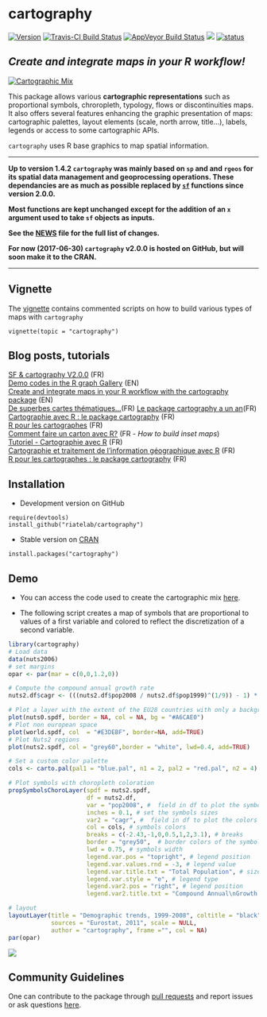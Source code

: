 # cartography

[![Version](http://www.r-pkg.org/badges/version/cartography)](https://CRAN.R-project.org/package=cartography/)
[![Travis-CI Build Status](https://travis-ci.org/riatelab/cartography.svg?branch=master)](https://travis-ci.org/riatelab/cartography)
[![AppVeyor Build Status](https://ci.appveyor.com/api/projects/status/github/Groupe-ElementR/cartography?branch=master&svg=true)](https://ci.appveyor.com/project/Groupe-ElementR/cartography)
![](http://cranlogs.r-pkg.org/badges/cartography?color=brightgreen)
[![status](http://joss.theoj.org/papers/0c2d51fc23efb8e1f87d764da8414923/status.svg)](http://joss.theoj.org/papers/0c2d51fc23efb8e1f87d764da8414923)  
 

## *Create and integrate maps in your R workflow!*

[![Cartographic Mix](http://rgeomatic.hypotheses.org/files/2016/02/cartomix.png "click on the map to see the code")](https://gist.github.com/rCarto/ef52aa4e96a7b628956fbf531143ae68)  

This package allows various **cartographic representations** such as proportional 
symbols, chroropleth, typology, flows or discontinuities maps. It also offers 
several features enhancing the graphic presentation of maps: cartographic palettes, 
layout elements (scale, north arrow, title...), labels, legends or access to 
some cartographic APIs.


`cartography` uses R base graphics to map spatial information.  

-----------

**Up to version 1.4.2 `cartography` was mainly based on `sp` and and `rgeos` for its spatial data management and geoprocessing operations. These dependancies are as much as possible replaced by [`sf`](https://github.com/edzer/sfr) functions since version 2.0.0.**    

**Most functions are kept unchanged except for the addition of an `x` argument used to take `sf` objects as inputs.**  

**See the [NEWS](https://raw.githubusercontent.com/riatelab/cartography/master/NEWS) file for the full list of changes.**   

**For now (2017-06-30) `cartography` v2.0.0 is hosted on GitHub, but will soon make it to the CRAN.** 

-----------



## Vignette
The [vignette](https://CRAN.R-project.org/package=cartography/vignettes/cartography.html) 
contains commented scripts on how to build various types of maps with `cartography`
```{r}
vignette(topic = "cartography")
```

## Blog posts, tutorials

[SF & cartography V2.0.0](https://rgeomatic.hypotheses.org/1149) (FR)      
[Demo codes in the R graph Gallery](http://www.r-graph-gallery.com/portfolio/maps/) (EN)    
[Create and integrate maps in your R workflow with the cartography package](http://rgeomatic.hypotheses.org/842) (EN)  
[De superbes cartes thématiques...](http://rgeomatic.hypotheses.org/1086)(FR)
[Le package cartography a un an](http://rgeomatic.hypotheses.org/1016)(FR)    
[Cartographie avec R : le package cartography](http://rgeomatic.hypotheses.org/659) (FR)  
[R pour les cartographes](http://neocarto.hypotheses.org/1859) (FR)    
[Comment faire un carton avec R?](http://rgeomatic.hypotheses.org/category/cartography) (FR - *How to build inset maps*)  
[Tutoriel - Cartographie avec R](http://wukan.ums-riate.fr/r2016/) (FR)  
[Cartographie et traitement de l’information géographique avec R](http://wukan.ums-riate.fr/RUSS/RUSS_2016/) (FR)  
[R pour les cartographes : le package cartography](https://osgeo-fr.github.io/presentations_foss4gfr/2016/J1/R_Cartography_T_Giraud_FOSS4G-fr-2016/FOSS4G-fr-2016.html) (FR)

## Installation
* Development version on GitHub
```{r}
require(devtools)
install_github("riatelab/cartography")
```

* Stable version on [CRAN](https://CRAN.R-project.org/package=cartography/)
```{r}
install.packages("cartography")
```

## Demo

* You can access the code used to create the cartographic mix [here](https://gist.github.com/rCarto/ef52aa4e96a7b628956fbf531143ae68).  

* The following script creates a map of symbols that are proportional to values of a 
first variable and colored to reflect the discretization of a second variable.  

```r
library(cartography)
# Load data
data(nuts2006)
# set margins
opar <- par(mar = c(0,0,1.2,0))

# Compute the compound annual growth rate
nuts2.df$cagr <- (((nuts2.df$pop2008 / nuts2.df$pop1999)^(1/9)) - 1) * 100

# Plot a layer with the extent of the EU28 countries with only a background color
plot(nuts0.spdf, border = NA, col = NA, bg = "#A6CAE0")
# Plot non european space
plot(world.spdf, col  = "#E3DEBF", border=NA, add=TRUE)
# Plot Nuts2 regions
plot(nuts2.spdf, col = "grey60",border = "white", lwd=0.4, add=TRUE)

# Set a custom color palette
cols <- carto.pal(pal1 = "blue.pal", n1 = 2, pal2 = "red.pal", n2 = 4)

# Plot symbols with choropleth coloration
propSymbolsChoroLayer(spdf = nuts2.spdf, 
                      df = nuts2.df, 
                      var = "pop2008", #  field in df to plot the symbols sizes
                      inches = 0.1, # set the symbols sizes
                      var2 = "cagr", #  field in df to plot the colors
                      col = cols, # symbols colors
                      breaks = c(-2.43,-1,0,0.5,1,2,3.1), # breaks
                      border = "grey50",  # border colors of the symbols
                      lwd = 0.75, # symbols width
                      legend.var.pos = "topright", # legend position
                      legend.var.values.rnd = -3, # legend value 
                      legend.var.title.txt = "Total Population", # size legend title
                      legend.var.style = "e", # legend type
                      legend.var2.pos = "right", # legend position
                      legend.var2.title.txt = "Compound Annual\nGrowth Rate") # legend title

# layout
layoutLayer(title = "Demographic trends, 1999-2008", coltitle = "black",
            sources = "Eurostat, 2011", scale = NULL,
            author = "cartography", frame ="", col = NA)
par(opar)
```
![](http://rgeomatic.hypotheses.org/files/2015/10/propchoro.png)



## Community Guidelines

One can contribute to the package through [pull requests](https://github.com/Groupe-ElementR/cartography/pulls) and report issues or ask questions [here](https://github.com/Groupe-ElementR/cartography/issues).




